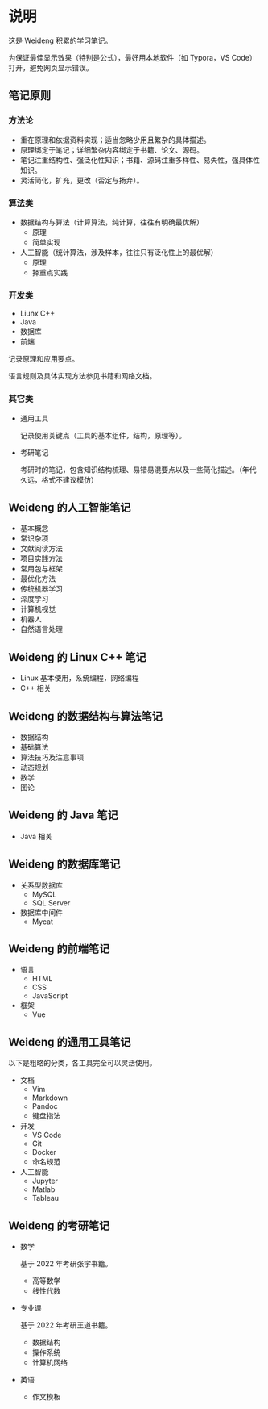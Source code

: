 # 说明

这是 Weideng 积累的学习笔记。

为保证最佳显示效果（特别是公式），最好用本地软件（如 Typora，VS Code）打开，避免网页显示错误。

## 笔记原则

### 方法论

- 重在原理和依据资料实现；适当忽略少用且繁杂的具体描述。
- 原理绑定于笔记；详细繁杂内容绑定于书籍、论文、源码。
- 笔记注重结构性、强泛化性知识；书籍、源码注重多样性、易失性，强具体性知识。
- 灵活简化，扩充，更改（否定与扬弃）。

### 算法类

- 数据结构与算法（计算算法，纯计算，往往有明确最优解）
	- 原理
	- 简单实现
- 人工智能（统计算法，涉及样本，往往只有泛化性上的最优解）
	- 原理
	- 择重点实践

### 开发类

- Liunx C++
- Java
- 数据库
- 前端

记录原理和应用要点。

语言规则及具体实现方法参见书籍和网络文档。

### 其它类

- 通用工具

	记录使用关键点（工具的基本组件，结构，原理等）。

- 考研笔记

	考研时的笔记，包含知识结构梳理、易错易混要点以及一些简化描述。（年代久远，格式不建议模仿）

## Weideng 的人工智能笔记

- 基本概念
- 常识杂项
- 文献阅读方法
- 项目实践方法
- 常用包与框架
- 最优化方法
- 传统机器学习
- 深度学习
- 计算机视觉
- 机器人
- 自然语言处理

## Weideng 的 Linux C++ 笔记

- Linux 基本使用，系统编程，网络编程
- C++ 相关

## Weideng 的数据结构与算法笔记

- 数据结构
- 基础算法
- 算法技巧及注意事项
- 动态规划
- 数学
- 图论

## Weideng 的 Java 笔记

- Java 相关

## Weideng 的数据库笔记

- 关系型数据库
	- MySQL
	- SQL Server
- 数据库中间件
  - Mycat


## Weideng 的前端笔记

- 语言
	- HTML
	- CSS
	- JavaScript
- 框架
  - Vue

## Weideng 的通用工具笔记

以下是粗略的分类，各工具完全可以灵活使用。

- 文档
	- Vim
	- Markdown
	- Pandoc
	- 键盘指法
- 开发
	- VS Code
	- Git
	- Docker
	- 命名规范
- 人工智能
	- Jupyter
	- Matlab
	- Tableau


## Weideng 的考研笔记

- 数学

	基于 2022 年考研张宇书籍。

	- 高等数学
	- 线性代数

- 专业课

	基于 2022 年考研王道书籍。

	- 数据结构
	- 操作系统
	- 计算机网络

- 英语

	- 作文模板
